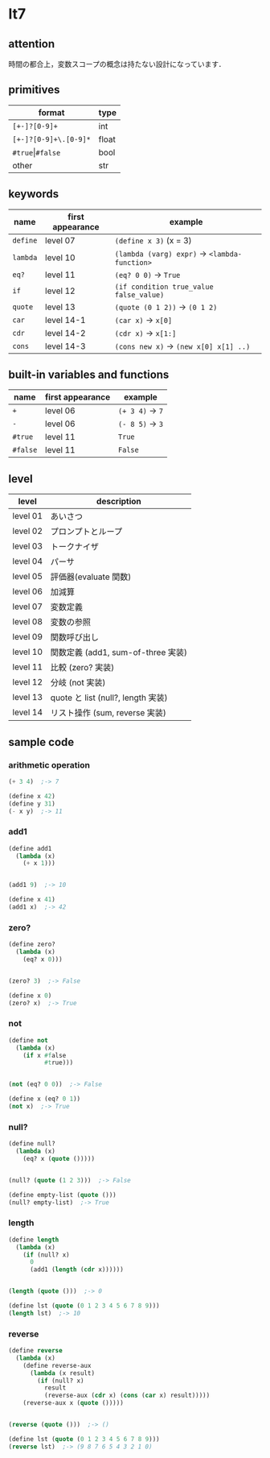 # lt7

## attention
時間の都合上，変数スコープの概念は持たない設計になっています．

## primitives

format | type
--- | ---
`[+-]?[0-9]+` | int
`[+-]?[0-9]+\.[0-9]*` | float
`#true`\|`#false` | bool
other | str

## keywords

name |first appearance | example
--- | --- | ---
`define` | level 07 | `(define x 3)` (x = 3)
`lambda` | level 10 | `(lambda (varg) expr)` -> `<lambda-function>`
`eq?` | level 11 | `(eq? 0 0)` -> `True`
`if` | level 12 | `(if condition true_value false_value)`
`quote` | level 13 | `(quote (0 1 2))` -> `(0 1 2)`
`car` | level 14-1 | `(car x)` -> `x[0]`
`cdr` | level 14-2 | `(cdr x)` -> `x[1:]`
`cons` | level 14-3 | `(cons new x)` -> `(new x[0] x[1] ..)`

## built-in variables and functions
name | first appearance | example
--- | --- | ---
`+` | level 06 | `(+ 3 4)` -> `7`
`-` | level 06 | `(- 8 5)` -> `3`
`#true` | level 11 | `True`
`#false` | level 11 | `False`

## level

level | description
--- | ---
level 01 | あいさつ
level 02 | プロンプトとループ
level 03 | トークナイザ
level 04 | パーサ
level 05 | 評価器(evaluate 関数)
level 06 | 加減算
level 07 | 変数定義
level 08 | 変数の参照
level 09 | 関数呼び出し
level 10 | 関数定義 (add1, sum-of-three 実装)
level 11 | 比較 (zero? 実装)
level 12 | 分岐 (not 実装)
level 13 | quote と list (null?, length 実装)
level 14 | リスト操作 (sum, reverse 実装)

## sample code
### arithmetic operation
```lisp
(+ 3 4)  ;-> 7

(define x 42)
(define y 31)
(- x y)  ;-> 11
```

### add1
```lisp
(define add1
  (lambda (x)
    (+ x 1)))


(add1 9)  ;-> 10

(define x 41)
(add1 x)  ;-> 42
```

### zero?
```lisp
(define zero?
  (lambda (x)
    (eq? x 0)))


(zero? 3)  ;-> False

(define x 0)
(zero? x)  ;-> True
```

### not
```lisp
(define not
  (lambda (x)
    (if x #false
          #true)))


(not (eq? 0 0))  ;-> False

(define x (eq? 0 1))
(not x)  ;-> True
```

### null?
```lisp
(define null?
  (lambda (x)
    (eq? x (quote ()))))


(null? (quote (1 2 3)))  ;-> False

(define empty-list (quote ()))
(null? empty-list)  ;-> True
```

### length
```lisp
(define length
  (lambda (x)
    (if (null? x) 
      0
      (add1 (length (cdr x))))))


(length (quote ()))  ;-> 0

(define lst (quote (0 1 2 3 4 5 6 7 8 9)))
(length lst)  ;-> 10
```

### reverse
```lisp
(define reverse
  (lambda (x)
    (define reverse-aux
      (lambda (x result)
        (if (null? x)
          result
          (reverse-aux (cdr x) (cons (car x) result)))))
    (reverse-aux x (quote ()))))


(reverse (quote ()))  ;-> ()

(define lst (quote (0 1 2 3 4 5 6 7 8 9)))
(reverse lst)  ;-> (9 8 7 6 5 4 3 2 1 0)
```

